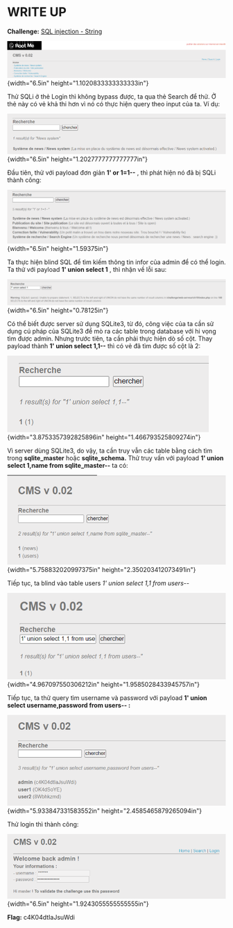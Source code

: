 # WRITE UP

**Challenge:** [SQL injection - String](https://www.root-me.org/en/Challenges/Web-Server/SQL-injection-String)

![Graphical user interface Description automatically generated with low confidence](./media/image1.png){width="6.5in" height="1.1020833333333333in"}

Thử SQLi ở thẻ Login thì không bypass được, ta qua thẻ Search để thử. Ở thẻ này có vẻ khả thi hơn vì nó có thực hiện query theo input của ta. Ví dụ:

![Graphical user interface, text Description automatically generated with medium confidence](./media/image2.png){width="6.5in" height="1.2027777777777777in"}

Đầu tiên, thử với payload đơn giản **1' or 1=1\--** , thì phát hiện nó đã bị SQLi thành công:

![A picture containing text Description automatically generated](./media/image3.png){width="6.5in" height="1.59375in"}

Ta thực hiện blind SQL để tìm kiếm thông tin infor của admin để có thể login. Ta thử với payload **1' union select 1** , thì nhận về lỗi sau:

![](./media/image4.png){width="6.5in" height="0.78125in"}

Có thể biết được server sử dụng SQLite3, từ đó, công việc của ta cần sử dụng cú pháp của SQLite3 để mò ra các table trong database với hi vọng tìm được admin. Nhưng trước tiên, ta cần phải thực hiện dò số cột. Thay payload thành **1' union select 1,1\--** thì có vẻ đã tìm được số cột là 2:

![Graphical user interface, text, application Description automatically generated](./media/image5.png){width="3.8753357392825896in" height="1.466793525809274in"}

Vì server dùng SQLite3, do vậy, ta cần truy vẫn các table bằng cách tìm trong **sqlite_master** hoặc **sqlite_schema.** Thử truy vấn với payload **1' union select 1,name from sqlite_master\--** ta có:

![Graphical user interface, text, application, email Description automatically generated](./media/image6.png){width="5.758832020997375in" height="2.350203412073491in"}

Tiếp tục, ta blind vào table users *1\' union select 1,1 from users\--*

![Graphical user interface, text, application, email Description automatically generated](./media/image7.png){width="4.967097550306212in" height="1.9585028433945757in"}

Tiếp tục, ta thử query tìm username và password với payload **1\' union select username,password from users\-- :**

![Graphical user interface, text, application, email Description automatically generated](./media/image8.png){width="5.933847331583552in" height="2.4585465879265094in"}

Thử login thì thành công:

![Graphical user interface, application Description automatically generated](./media/image9.png){width="6.5in" height="1.9243055555555555in"}

**Flag:** c4K04dtIaJsuWdi
